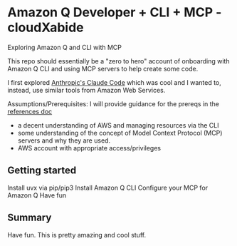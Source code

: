 # Amazon Q Developer + CLI + MCP - cloudXabide
Exploring Amazon Q and CLI with MCP


This repo should essentially be a "zero to hero" account of onboarding with Amazon Q CLI and using MCP servers to help create some code.

I first explored [Anthropic's Claude Code](https://docs.anthropic.com/en/docs/agents-and-tools/claude-code/overview) which was cool and I wanted to, instead, use similar tools from Amazon Web Services.

Assumptions/Prerequisites:
I will provide guidance for the prereqs in the [references doc](./references.md)

* a decent understanding of AWS and managing resources via the CLI
* some understanding of the concept of Model Context Protocol (MCP) servers and why they are used.  
* AWS account with appropriate access/privileges


## Getting started
Install uvx via pip/pip3
Install Amazon Q CLI
Configure your MCP for Amazon Q
Have fun


## Summary
Have fun.  This is pretty amazing and cool stuff.
